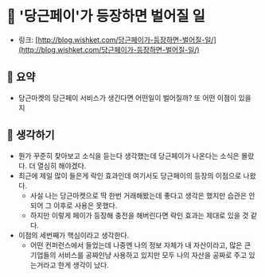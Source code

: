 # 🥕 '당근페이'가 등장하면 벌어질 일

- 링크: [http://blog.wishket.com/당근페이가-등장하면-벌어질-일/](http://blog.wishket.com/당근페이가-등장하면-벌어질-일/)

## 📝 요약 
- 당근마켓의 당근페이 서비스가 생긴다면 어떤일이 벌어질까? 또 어떤 이점이 있을지  

## 🤔 생각하기 
- 뭔가 꾸준히 찾아보고 소식을 듣는다 생각했는데 당근페이가 나온다는 소식은 몰랐다. 더 열심히 해야겠다.  
- 최근에 제일 많이 들은게 락인 효과인데 여기서도 당근페이의 등장의 이점으로 나왔다.  
  - 사실 나는 당근마켓으로 딱 한번 거래해봤는데 좋다고 생각은 했지만 습관은 안되어 그 이후로 사용은 못했다.  
  - 하지만 이렇게 페이가 등장해 충전을 해버린다면 락인 효과는 제대로 있을 것 같다.
- 이점의 세번째가 핵심이라고 생각한다.
  - 어떤 컨퍼런스에서 들었는데 나중엔 나의 정보 자체가 내 자산이라고, 많은 큰 기업들의 서비스를 공짜인냥 사용하고 있지만 모두 나의 자산을 공짜로 주고 있는거라고 한게 생각이 났다.  
